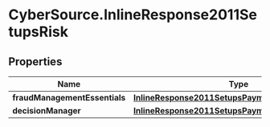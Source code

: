 # CyberSource.InlineResponse2011SetupsRisk

## Properties
Name | Type | Description | Notes
------------ | ------------- | ------------- | -------------
**fraudManagementEssentials** | [**InlineResponse2011SetupsPaymentsCardProcessing**](InlineResponse2011SetupsPaymentsCardProcessing.md) |  | [optional] 
**decisionManager** | [**InlineResponse2011SetupsPaymentsCardProcessing**](InlineResponse2011SetupsPaymentsCardProcessing.md) |  | [optional] 


